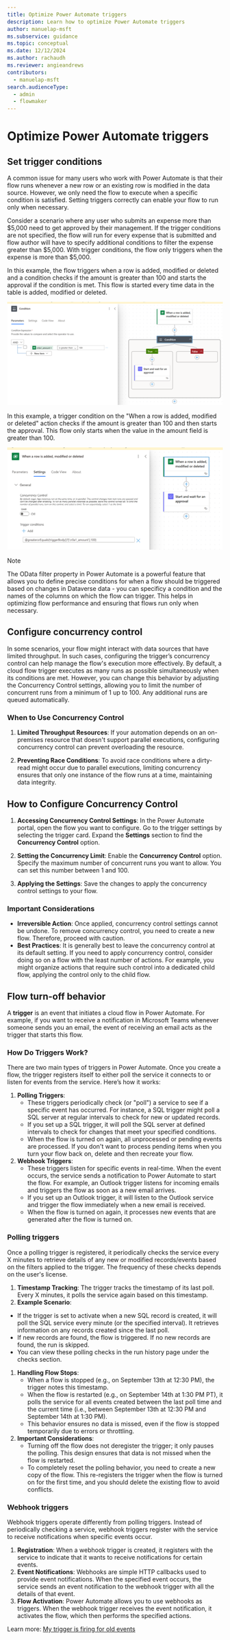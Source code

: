```yaml
---
title: Optimize Power Automate triggers
description: Learn how to optimize Power Automate triggers
author: manuelap-msft
ms.subservice: guidance
ms.topic: conceptual
ms.date: 12/12/2024
ms.author: rachaudh
ms.reviewer: angieandrews
contributors: 
  - manuelap-msft
search.audienceType: 
  - admin
  - flowmaker
---
```


# Optimize Power Automate triggers

## Set trigger conditions

A common issue for many users who work with Power Automate is that their flow runs whenever a new row or an existing row is modified in the data source. However, we only need the flow to execute when a specific condition is satisfied. Setting triggers correctly can enable your flow to run only when necessary.

Consider a scenario where any user who submits an expense more than $5,000 need to get approved by their management. If the trigger conditions are not specified, the flow will run for every expense that is submitted and flow author will have to specify additional conditions to filter the expense greater than $5,000. With trigger conditions, the flow only triggers when the expense is more than $5,000.

In this example, the flow triggers when a row is added, modified or deleted and a condition checks if the amount is greater than 100 and starts the approval if the condition is met. This flow is started every time data in the table is added, modified or deleted.

![A screenshot of a flow without a trigger condition](media/image17.png)

In this example, a trigger condition on the "When a row is added, modified or deleted" action checks if the amount is greater than 100 and then starts the approval. This flow only starts when the value in the amount field is greater than 100. 

![A screenshot of flow with a trigger condition](media/image18.png)

> [!NOTE]
> The OData filter property in Power Automate is a powerful feature that allows you to define precise conditions for when a flow should be triggered based on changes in Dataverse data - you can specificy a condition and the names of the columns on which the flow can trigger. This helps in optimizing flow performance and ensuring that flows run only when necessary.

## Configure concurrency control

In some scenarios, your flow might interact with data sources that have limited throughput. In such cases, configuring the trigger’s concurrency control can help manage the flow's execution more effectively. By default, a cloud flow trigger executes as many runs as possible simultaneously when its conditions are met. However, you can change this behavior by adjusting the Concurrency Control settings, allowing you to limit the number of concurrent runs from a minimum of 1 up to 100. Any additional runs are queued automatically.

### When to Use Concurrency Control

1. **Limited Throughput Resources**: If your automation depends on an on-premises resource that doesn't support parallel executions, configuring concurrency control can prevent overloading the resource.

1. **Preventing Race Conditions**: To avoid race conditions where a dirty-read might occur due to parallel executions, limiting concurrency ensures that only one instance of the flow runs at a time, maintaining data integrity.

## How to Configure Concurrency Control

1. **Accessing Concurrency Control Settings**: In the Power Automate portal, open the flow you want to configure. Go to the trigger settings by selecting the trigger card. Expand the **Settings** section to find the **Concurrency Control** option.

1. **Setting the Concurrency Limit**: Enable the **Concurrency Control** option.  Specify the maximum number of concurrent runs you want to allow. You can set this number between 1 and 100.

1. **Applying the Settings**: Save the changes to apply the concurrency control settings to your flow.

### Important Considerations

- **Irreversible Action**: Once applied, concurrency control settings cannot be undone. To remove concurrency control, you need to create a new flow. Therefore, proceed with caution.
- **Best Practices**: It is generally best to leave the concurrency control at its default setting. If you need to apply concurrency control, consider doing so on a flow with the least number of actions. For example, you might organize actions that require such control into a dedicated child flow, applying the control only to the child flow.

## Flow turn-off behavior

A **trigger** is an event that initiates a cloud flow in Power Automate. For example, if you want to receive a notification in Microsoft Teams whenever someone sends you an email, the event of receiving an email acts as the trigger that starts this flow.

### How Do Triggers Work?

There are two main types of triggers in Power Automate. Once you create a flow, the trigger registers itself to either poll the service it connects to or listen for events from the service. Here’s how it works:

1. **Polling Triggers**: 
    - These triggers periodically check (or "poll") a service to see if a specific event has occurred. For instance, a SQL trigger might poll a SQL server at regular intervals to check for new or updated records.
    - If you set up a SQL trigger, it will poll the SQL server at defined intervals to check for changes that meet your specified conditions.
    - When the flow is turned on again, all unprocessed or pending events are processed. If you don't want to process pending items when you turn your flow back on, delete and then recreate your flow.
2. **Webhook Triggers**: 
    - These triggers listen for specific events in real-time. When the event occurs, the service sends a notification to Power Automate to start the flow. For example, an Outlook trigger listens for incoming emails and triggers the flow as soon as a new email arrives.
    - If you set up an Outlook trigger, it will listen to the Outlook service and trigger the flow immediately when a new email is received.
    - When the flow is turned on again, it processes new events that are generated after the flow is turned on.

### Polling triggers

Once a polling trigger is registered, it periodically checks the service every X minutes to retrieve details of any new or modified records/events based on the filters applied to the trigger. The frequency of these checks depends on the user's license.

1. **Timestamp Tracking**:  The trigger tracks the timestamp of its last poll. Every X minutes, it polls the service again based on this timestamp.
1. **Example Scenario**: 
  - If the trigger is set to activate when a new SQL record is created, it will poll the SQL service every minute (or the specified interval). It retrieves information on any records created since the last poll.
   - If new records are found, the flow is triggered. If no new records are found, the run is skipped.
   - You can view these polling checks in the run history page under the checks section.
1. **Handling Flow Stops**:
   - When a flow is stopped (e.g., on September 13th at 12:30 PM), the trigger notes this timestamp.
   - When the flow is restarted (e.g., on September 14th at 1:30 PM PT), it polls the service for all events created between the last poll time and the current time (i.e., between September 13th at 12:30 PM and September 14th at 1:30 PM).
   - This behavior ensures no data is missed, even if the flow is stopped temporarily due to errors or throttling.
1. **Important Considerations**:
   - Turning off the flow does not deregister the trigger; it only pauses the polling. This design ensures that data is not missed when the flow is restarted.
   - To completely reset the polling behavior, you need to create a new copy of the flow. This re-registers the trigger when the flow is turned on for the first time, and you should delete the existing flow to avoid conflicts.

### Webhook triggers

Webhook triggers operate differently from polling triggers. Instead of periodically checking a service, webhook triggers register with the service to receive notifications when specific events occur.

1. **Registration**: When a webhook trigger is created, it registers with the service to indicate that it wants to receive notifications for certain events.
1. **Event Notifications**: Webhooks are simple HTTP callbacks used to provide event notifications. When the specified event occurs, the service sends an event notification to the webhook trigger with all the details of that event.
1. **Flow Activation**: Power Automate allows you to use webhooks as triggers. When the webhook trigger receives the event notification, it activates the flow, which then performs the specified actions.

Learn more: [My trigger is firing for old events](/power-automate/triggers-troubleshoot?tabs=classic-designer#my-trigger-is-firing-for-old-events)
